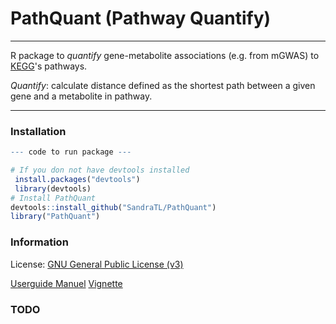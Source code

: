 # PathQuant (Pathway Quantify)

---------------

R package to *quantify* gene-metabolite associations (e.g. from mGWAS) to 
[KEGG](http://www.genome.jp/kegg/)'s pathways.

*Quantify*: calculate distance defined as the shortest path between a given gene
and a metabolite in pathway.

---------------

### Installation
```r
--- code to run package ---

# If you don not have devtools installed
 install.packages("devtools")
 library(devtools)
# Install PathQuant
devtools::install_github("SandraTL/PathQuant")
library("PathQuant")
```

### Information

License: [GNU General Public License (v3)](http://www.gnu.org/licenses/gpl-3.0.en.html)

[Userguide Manuel](https://github.com/sandraTL/PathQuant/blob/master/manual.pdf)
[Vignette](https://github.com/sandraTL/PathQuant/blob/master/vignettes/vignette.Rmd)
  
### TODO



